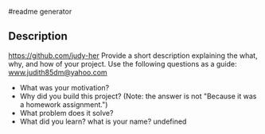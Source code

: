 #readme generator
  
  ## Description
 https://github.com/judy-her
Provide a short description explaining the what, why, and how of your project. Use the following questions as a guide:
www.judith85dm@yahoo.com

- What was your motivation?
- Why did you build this project? (Note: the answer is not "Because it was a homework assignment.")
- What problem does it solve?
- What did you learn?
what is your  name? undefined
